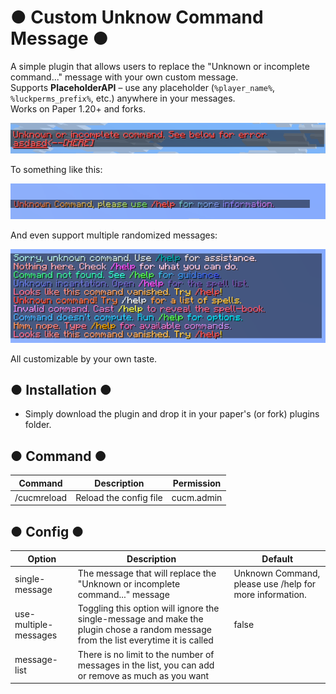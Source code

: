 # ● Custom Unknow Command Message ●

A simple plugin that allows users to replace the "Unknown or incomplete command..." message with your own custom message.  
Supports **PlaceholderAPI** – use any placeholder (`%player_name%`, `%luckperms_prefix%`, etc.) anywhere in your messages.  
Works on Paper 1.20+ and forks.

![img.png](img.png)

To something like this:

![img_1.png](img_1.png)

And even support multiple randomized messages:

![img_2.png](img_2.png)

All customizable by your own taste.

## ● Installation ●
- Simply download the plugin and drop it in your paper's (or fork) plugins folder.

## ● Command ●

| Command     | Description            | Permission |
|-------------|------------------------|------------|
| /cucmreload | Reload the config file | cucm.admin |

## ● Config ●

| Option                | Description                                                                                                                         | Default                                                                   |
|-----------------------|-------------------------------------------------------------------------------------------------------------------------------------|---------------------------------------------------------------------------|
| single-message        | The message that will replace the "Unknown or incomplete command..." message                                                        | <red>Unknown Command, please use <gold>/help</gold> for more information. |
| use-multiple-messages | Toggling this option will ignore the single-message and make the plugin chose a random message from the list everytime it is called | false                                                                     |
| message-list          | There is no limit to the number of messages in the list, you can add or remove as much as you want                                  |                                                                           |